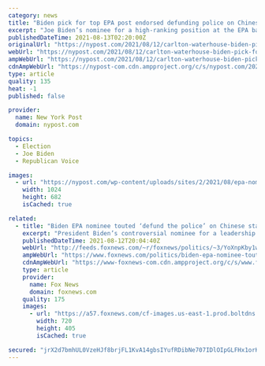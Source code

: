```yaml
---
category: news
title: "Biden pick for top EPA post endorsed defunding police on Chinese TV"
excerpt: "Joe Biden’s nominee for a high-ranking position at the EPA backed the push to defund police departments on a Chinese state-run TV network last year."
publishedDateTime: 2021-08-13T02:20:00Z
originalUrl: "https://nypost.com/2021/08/12/carlton-waterhouse-biden-pick-for-top-epa-post-endorsed-defunding-police/"
webUrl: "https://nypost.com/2021/08/12/carlton-waterhouse-biden-pick-for-top-epa-post-endorsed-defunding-police/"
ampWebUrl: "https://nypost.com/2021/08/12/carlton-waterhouse-biden-pick-for-top-epa-post-endorsed-defunding-police/amp/"
cdnAmpWebUrl: "https://nypost-com.cdn.ampproject.org/c/s/nypost.com/2021/08/12/carlton-waterhouse-biden-pick-for-top-epa-post-endorsed-defunding-police/amp/"
type: article
quality: 135
heat: -1
published: false

provider:
  name: New York Post
  domain: nypost.com

topics:
  - Election
  - Joe Biden
  - Republican Voice

images:
  - url: "https://nypost.com/wp-content/uploads/sites/2/2021/08/epa-nominee-defund-police-index.jpg?quality=90&strip=all&w=1024"
    width: 1024
    height: 682
    isCached: true

related:
  - title: "Biden EPA nominee touted ‘defund the police’ on Chinese state TV"
    excerpt: "President Biden’s controversial nominee for a leadership position at the EPA touted the “defund the police” movement during an appearance on Chinese state television last year."
    publishedDateTime: 2021-08-12T20:04:40Z
    webUrl: "http://feeds.foxnews.com/~r/foxnews/politics/~3/YoXnpKby1wM/biden-epa-nominee-touted-defund-the-police-on-chinese-state-tv"
    ampWebUrl: "https://www.foxnews.com/politics/biden-epa-nominee-touted-defund-the-police-on-chinese-state-tv.amp"
    cdnAmpWebUrl: "https://www-foxnews-com.cdn.ampproject.org/c/s/www.foxnews.com/politics/biden-epa-nominee-touted-defund-the-police-on-chinese-state-tv.amp"
    type: article
    provider:
      name: Fox News
      domain: foxnews.com
    quality: 175
    images:
      - url: "https://a57.foxnews.com/cf-images.us-east-1.prod.boltdns.net/v1/static/694940094001/b3ac8cfd-6cc0-4eab-8ee3-3a37e79ac5ab/2c2cc00c-5c03-457f-9374-f7cfdea369c1/1280x720/match/720/405/image.jpg?ve=1&tl=1"
        width: 720
        height: 405
        isCached: true

secured: "jrX2d7bmhUL0VzeHJf8brjFL1KvA14gbsIYufRDibNe707IDlOIpGLFHx1orKTYRotaJ4ZqCoktvIiZnBxws9p3plojLZQuCK0kq6BMb0/jmoIe7D2h1xjOKtLULI6NZIBPqgAK36v9FdBICLwX1VOx0z5ugea51/0XWTaGM8OG+kUIPwcPByxAt5GjbqhuzMtQHZg2Tfw9Mp/nf8ipa20FE1Fd79p5Foqyr3TGjT2MVWjudjKHgp7ZpVBwjl1Gd1GwW6yQK3EycIFMKRa2q/0UPk/IMezFZNROfvagPiUE1Ltgrk98Q6g8cMn4eNaSvHHOy6KLYYVNV73xOUv+SBzXTKv/Yw7EUEmA8MNC294o=;5Z1azqftvCkmZNT1JaTrtA=="
---
```


